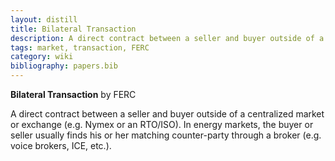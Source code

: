 ```yaml
---
layout: distill
title: Bilateral Transaction
description: A direct contract between a seller and buyer outside of a centralized market.
tags: market, transaction, FERC
category: wiki
bibliography: papers.bib
---
```


**Bilateral Transaction** <d-cite key="ferc2020glossary"></d-cite> by FERC

A direct contract between a seller and buyer outside of a centralized market or exchange (e.g. Nymex or an RTO/ISO).
In energy markets, the buyer or seller usually finds his or her matching counter-party through a broker (e.g. voice brokers, ICE, etc.).
